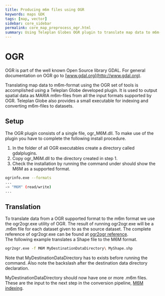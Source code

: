 ```yaml
---
title: Producing m6m files using OGR
keywords: maps GDK
tags: [map, vector]
sidebar: core_sidebar
permalink: core_map_preprocess_ogr.html
summary: Using Teleplan Globes OGR plugin to translate map data to m6m-format
---
```


# OGR

OGR is part of the well known Open Source library GDAL. For general documentation on OGR go to [www.gdal.org](http://www.gdal.org).

Translating map data to m6m-format using the OGR set of tools is accomplished using a Teleplan Globe developed plugin. It is used to output spatial data as MARIA m6m-files from all the input formats supported by OGR. Teleplan Globe also provides a small executable for indexing and converting m6m-files to datasets.

## Setup

The OGR plugin consists of a single file, ogr_M6M.dll. To make use of the plugin you have to complete the following install procedure.

 1.  In the folder of all OGR executables create a directory called gdalplugins.
 2.  Copy ogr_M6M.dll to the directory created in step 1.
 3.  Check the installation by running the command under should show the M6M as a supported format.

```bash
ogrinfo.exe --formats
...
-> "M6M" (read/write)
...
```

##  Translation 

To translate data from a OGR supported format to the m6m format we use the ogr2ogr.exe utility of OGR. The result of running ogr2ogr.exe will be a .m6m file for each dataset given to as the source dataset. The complete reference of ogr2ogr.exe can be found at [ogr2ogr reference](http://www.gdal.org/ogr2ogr.html). <br/>
The following example translates a Shape file to the M6M format.

```bash
ogr2ogr.exe -f M6M MyDestinationDataDirectory\ MyShape.shp
```

Note that MyDestinationDataDirectory has to exists before running the command. Also note the backslash after the destination data directory declaration.

MyDestinationDataDirectory should now have one or more .m6m files. These are the input to the next step in the conversion pipeline, [M6M indexing](core_map_preprocess_m6m_indexing.html).

